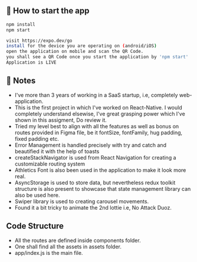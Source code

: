 ## 🚀 How to start the app

```sh
npm install
npm start
```

```sh
visit https://expo.dev/go
install for the device you are operating on (android/iOS)
open the application on mobile and scan the QR Code.
you shall see a QR Code once you start the application by 'npm start'
Application is LIVE 
```

## 📝 Notes

- I've more than 3 years of working in a SaaS startup, i.e, completely web-application.
- This is the first project in which I've worked on React-Native. I would completely understand elsewise, I've great grasping power which I've shown in this assigment, Do review it.
- Tried my level best to align with all the features as well as bonus on routes provided in Figma file, be it fontSize, fontFamily, hug padding, fixed padding etc.
- Error Management is handled precisely with try and catch and beautified it with the help of toasts
- createStackNavigator is used from React Navigation for creating a customizable routing system
- Athletics Font is also been used in the application to make it look more real.
- AsyncStorage is used to store data, but nevertheless redux toolkit structure is also present to showcase that state management library can also be used here.
- Swiper library is used to creating carousel movements.
- Found it a bit tricky to animate the 2nd lottie i.e, No Attack Duoz.

## Code Structure

- All the routes are defined inside components folder.
- One shall find all the assets in assets folder.
- app/index.js is the main file.
